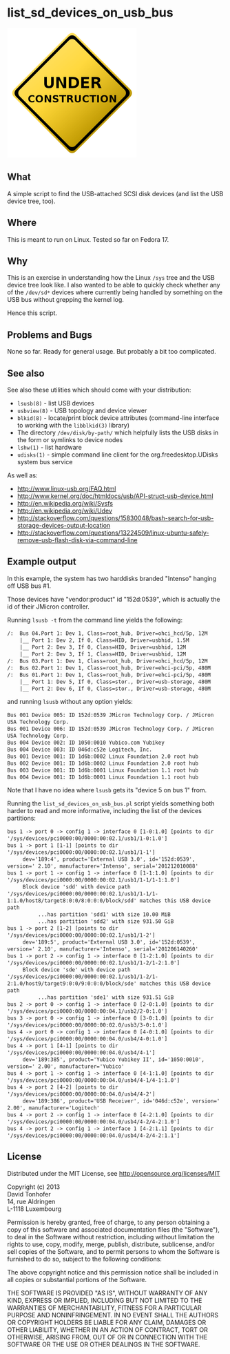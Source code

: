 list_sd_devices_on_usb_bus
==========================

![Under construction](under_construction.png "Under construction")

What
----

A simple script to find the USB-attached SCSI disk devices (and list the USB device tree, too).

Where
-----

This is meant to run on Linux. Tested so far on Fedora 17.

Why
---

This is an exercise in understanding how the Linux `/sys` tree and the USB device tree look like. I also
wanted to be able to quickly check whether any of the `/dev/sd*` devices where currently being handled
by something on the USB bus without grepping the kernel log.

Hence this script. 

Problems and Bugs
-----------------

None so far. Ready for general usage. But probably a bit too complicated. 

See also
--------

See also these utilities which should come with your distribution:

  * `lsusb(8)` - list USB devices
  * `usbview(8)` - USB topology and device viewer
  * `blkid(8)` - locate/print block device attributes (command-line interface to working with the `libblkid(3)` library)
  * The directory `/dev/disk/by-path/` which helpfully lists the USB disks in the form or symlinks to device nodes
  * `lshw(1)` - list hardware
  * `udisks(1)` - simple command line client for the org.freedesktop.UDisks system bus service

As well as:

  * http://www.linux-usb.org/FAQ.html
  * http://www.kernel.org/doc/htmldocs/usb/API-struct-usb-device.html
  * http://en.wikipedia.org/wiki/Sysfs
  * http://en.wikipedia.org/wiki/Udev
  * http://stackoverflow.com/questions/15830048/bash-search-for-usb-storage-devices-output-location
  * http://stackoverflow.com/questions/13224509/linux-ubuntu-safely-remove-usb-flash-disk-via-command-line

Example output
--------------

In this example, the system has two harddisks branded "Intenso" hanging off USB bus #1.

Those devices have "vendor:product" id "152d:0539", which is actually the id of their JMicron controller.

Running `lsusb -t` from the command line yields the following:

    /:  Bus 04.Port 1: Dev 1, Class=root_hub, Driver=ohci_hcd/5p, 12M
        |__ Port 1: Dev 2, If 0, Class=HID, Driver=usbhid, 1.5M
        |__ Port 2: Dev 3, If 0, Class=HID, Driver=usbhid, 12M
        |__ Port 2: Dev 3, If 1, Class=HID, Driver=usbhid, 12M
    /:  Bus 03.Port 1: Dev 1, Class=root_hub, Driver=ohci_hcd/5p, 12M
    /:  Bus 02.Port 1: Dev 1, Class=root_hub, Driver=ehci-pci/5p, 480M
    /:  Bus 01.Port 1: Dev 1, Class=root_hub, Driver=ehci-pci/5p, 480M
        |__ Port 1: Dev 5, If 0, Class=stor., Driver=usb-storage, 480M
        |__ Port 2: Dev 6, If 0, Class=stor., Driver=usb-storage, 480M

and running `lsusb` without any option yields:

    Bus 001 Device 005: ID 152d:0539 JMicron Technology Corp. / JMicron USA Technology Corp. 
    Bus 001 Device 006: ID 152d:0539 JMicron Technology Corp. / JMicron USA Technology Corp. 
    Bus 004 Device 002: ID 1050:0010 Yubico.com Yubikey
    Bus 004 Device 003: ID 046d:c52e Logitech, Inc. 
    Bus 001 Device 001: ID 1d6b:0002 Linux Foundation 2.0 root hub
    Bus 002 Device 001: ID 1d6b:0002 Linux Foundation 2.0 root hub
    Bus 003 Device 001: ID 1d6b:0001 Linux Foundation 1.1 root hub
    Bus 004 Device 001: ID 1d6b:0001 Linux Foundation 1.1 root hub

Note that I have no idea where `lsusb` gets its "device 5 on bus 1" from. 

Running the `list_sd_devices_on_usb_bus.pl` script yields something both harder to read and more informative, 
including the list of the devices partitions:

    bus 1 -> port 0 -> config 1 -> interface 0 [1-0:1.0] [points to dir '/sys/devices/pci0000:00/0000:00:02.1/usb1/1-0:1.0']
    bus 1 -> port 1 [1-1] [points to dir '/sys/devices/pci0000:00/0000:00:02.1/usb1/1-1']
         dev='189:4', product='External USB 3.0', id='152d:0539', version=' 2.10', manufacturer='Intenso', serial='201212010088'
    bus 1 -> port 1 -> config 1 -> interface 0 [1-1:1.0] [points to dir '/sys/devices/pci0000:00/0000:00:02.1/usb1/1-1/1-1:1.0']
         Block device 'sdd' with device path '/sys/devices/pci0000:00/0000:00:02.1/usb1/1-1/1-1:1.0/host8/target8:0:0/8:0:0:0/block/sdd' matches this USB device path
              ...has partition 'sdd1' with size 10.00 MiB
              ...has partition 'sdd2' with size 931.50 GiB
    bus 1 -> port 2 [1-2] [points to dir '/sys/devices/pci0000:00/0000:00:02.1/usb1/1-2']
         dev='189:5', product='External USB 3.0', id='152d:0539', version=' 2.10', manufacturer='Intenso', serial='201206140260'
    bus 1 -> port 2 -> config 1 -> interface 0 [1-2:1.0] [points to dir '/sys/devices/pci0000:00/0000:00:02.1/usb1/1-2/1-2:1.0']
         Block device 'sde' with device path '/sys/devices/pci0000:00/0000:00:02.1/usb1/1-2/1-2:1.0/host9/target9:0:0/9:0:0:0/block/sde' matches this USB device path
              ...has partition 'sde1' with size 931.51 GiB
    bus 2 -> port 0 -> config 1 -> interface 0 [2-0:1.0] [points to dir '/sys/devices/pci0000:00/0000:00:04.1/usb2/2-0:1.0']
    bus 3 -> port 0 -> config 1 -> interface 0 [3-0:1.0] [points to dir '/sys/devices/pci0000:00/0000:00:02.0/usb3/3-0:1.0']
    bus 4 -> port 0 -> config 1 -> interface 0 [4-0:1.0] [points to dir '/sys/devices/pci0000:00/0000:00:04.0/usb4/4-0:1.0']
    bus 4 -> port 1 [4-1] [points to dir '/sys/devices/pci0000:00/0000:00:04.0/usb4/4-1']
         dev='189:385', product='Yubico Yubikey II', id='1050:0010', version=' 2.00', manufacturer='Yubico'
    bus 4 -> port 1 -> config 1 -> interface 0 [4-1:1.0] [points to dir '/sys/devices/pci0000:00/0000:00:04.0/usb4/4-1/4-1:1.0']
    bus 4 -> port 2 [4-2] [points to dir '/sys/devices/pci0000:00/0000:00:04.0/usb4/4-2']
         dev='189:386', product='USB Receiver', id='046d:c52e', version=' 2.00', manufacturer='Logitech'
    bus 4 -> port 2 -> config 1 -> interface 0 [4-2:1.0] [points to dir '/sys/devices/pci0000:00/0000:00:04.0/usb4/4-2/4-2:1.0']
    bus 4 -> port 2 -> config 1 -> interface 1 [4-2:1.1] [points to dir '/sys/devices/pci0000:00/0000:00:04.0/usb4/4-2/4-2:1.1']

License
-------

Distributed under the MIT License, see http://opensource.org/licenses/MIT

Copyright (c) 2013<br>
David Tonhofer<br>
14, rue Aldringen<br>
L-1118 Luxembourg<br>
 
Permission is hereby granted, free of charge, to any person obtaining a copy
of this software and associated documentation files (the "Software"), to deal
in the Software without restriction, including without limitation the rights
to use, copy, modify, merge, publish, distribute, sublicense, and/or sell
copies of the Software, and to permit persons to whom the Software is
furnished to do so, subject to the following conditions:
 
The above copyright notice and this permission notice shall be included in
all copies or substantial portions of the Software.
 
THE SOFTWARE IS PROVIDED "AS IS", WITHOUT WARRANTY OF ANY KIND, EXPRESS OR
IMPLIED, INCLUDING BUT NOT LIMITED TO THE WARRANTIES OF MERCHANTABILITY,
FITNESS FOR A PARTICULAR PURPOSE AND NONINFRINGEMENT. IN NO EVENT SHALL THE
AUTHORS OR COPYRIGHT HOLDERS BE LIABLE FOR ANY CLAIM, DAMAGES OR OTHER
LIABILITY, WHETHER IN AN ACTION OF CONTRACT, TORT OR OTHERWISE, ARISING FROM,
OUT OF OR IN CONNECTION WITH THE SOFTWARE OR THE USE OR OTHER DEALINGS IN
THE SOFTWARE.
